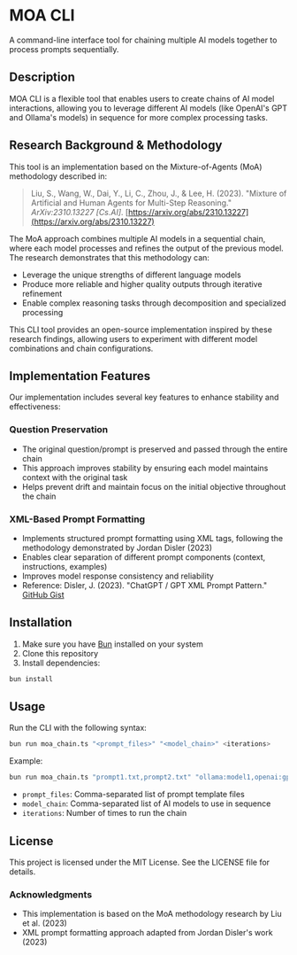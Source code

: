 # MOA CLI

A command-line interface tool for chaining multiple AI models together to process prompts sequentially.

## Description

MOA CLI is a flexible tool that enables users to create chains of AI model interactions, allowing you to leverage different AI models (like OpenAI's GPT and Ollama's models) in sequence for more complex processing tasks.

## Research Background & Methodology

This tool is an implementation based on the Mixture-of-Agents (MoA) methodology described in:

> Liu, S., Wang, W., Dai, Y., Li, C., Zhou, J., & Lee, H. (2023). "Mixture of Artificial and Human Agents for Multi-Step Reasoning." _ArXiv:2310.13227 [Cs.AI]_. [https://arxiv.org/abs/2310.13227](https://arxiv.org/abs/2310.13227)

The MoA approach combines multiple AI models in a sequential chain, where each model processes and refines the output of the previous model. The research demonstrates that this methodology can:

- Leverage the unique strengths of different language models
- Produce more reliable and higher quality outputs through iterative refinement
- Enable complex reasoning tasks through decomposition and specialized processing

This CLI tool provides an open-source implementation inspired by these research findings, allowing users to experiment with different model combinations and chain configurations.

## Implementation Features

Our implementation includes several key features to enhance stability and effectiveness:

### Question Preservation

- The original question/prompt is preserved and passed through the entire chain
- This approach improves stability by ensuring each model maintains context with the original task
- Helps prevent drift and maintain focus on the initial objective throughout the chain

### XML-Based Prompt Formatting

- Implements structured prompt formatting using XML tags, following the methodology demonstrated by Jordan Disler (2023)
- Enables clear separation of different prompt components (context, instructions, examples)
- Improves model response consistency and reliability
- Reference: Disler, J. (2023). "ChatGPT / GPT XML Prompt Pattern." [GitHub Gist](https://gist.github.com/disler/7798d826102091649824adfd05c55080)

## Installation

1. Make sure you have [Bun](https://bun.sh/) installed on your system
2. Clone this repository
3. Install dependencies:

```bash
bun install
```

## Usage

Run the CLI with the following syntax:

```bash
bun run moa_chain.ts "<prompt_files>" "<model_chain>" <iterations>
```

Example:

```bash
bun run moa_chain.ts "prompt1.txt,prompt2.txt" "ollama:model1,openai:gpt-4" 3
```

- `prompt_files`: Comma-separated list of prompt template files
- `model_chain`: Comma-separated list of AI models to use in sequence
- `iterations`: Number of times to run the chain

## License

This project is licensed under the MIT License. See the LICENSE file for details.

### Acknowledgments

- This implementation is based on the MoA methodology research by Liu et al. (2023)
- XML prompt formatting approach adapted from Jordan Disler's work (2023)
